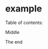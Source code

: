 # example

Table of contents:

<!-- DOCS: TOC START -->
<!-- DOCS: TOC END -->

Middle

<!-- DOCS: MAIN START -->
<!-- DOCS: MAIN END -->

The end
